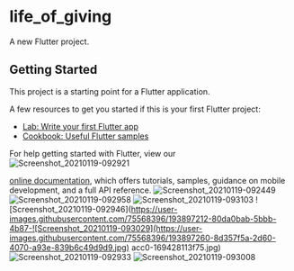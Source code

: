 # life_of_giving

A new Flutter project.

## Getting Started

This project is a starting point for a Flutter application.

A few resources to get you started if this is your first Flutter project:

- [Lab: Write your first Flutter app](https://flutter.dev/docs/get-started/codelab)
- [Cookbook: Useful Flutter samples](https://flutter.dev/docs/cookbook)

For help getting started with Flutter, view our![Screenshot_20210119-092921](https://user-images.githubusercontent.com/75568396/193897096-cd562dd2-2a80-4da5-8ff3-a15208a6352e.jpg)

[online documentation](https://flutter.dev/docs), which offers tutorials,
samples, guidance on mobile development, and a full API reference.
![Screenshot_20210119-092449](https://user-images.githubusercontent.com/75568396/193897153-becabdd0-91d2-4800-aa1e-42f415f2c00c.jpg)
![Screenshot_20210119-092958](https://user-images.githubusercontent.com/75568396/193897179-317c3224-791e-4980-9afe-ab5b3924f081.jpg)
![Screenshot_20210119-093103](https://user-images.githubusercontent.com/75568396/193897200-9957fbdc-dd9f-4ebc-b2e6-2e3743a733ac.jpg)
![Screenshot_20210119-092946](https://user-images.githubusercontent.com/75568396/193897212-80da0bab-5bbb-4b87-![Screenshot_20210119-093029](https://user-images.githubusercontent.com/75568396/193897260-8d357f5a-2d60-4070-a93e-839b6c49d9d9.jpg)
acc0-169428113f75.jpg)
![Screenshot_20210119-092933](https://user-images.githubusercontent.com/75568396/193897235-34d56bc7-4cd3-4e12-9ecf-44046a9fc5ee.jpg)
![Screenshot_20210119-093008](https://user-images.githubusercontent.com/75568396/193897568-7f732e41-7b51-4b5a-a8ac-6ea3999bb55e.jpg)
